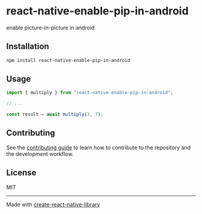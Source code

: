 # react-native-enable-pip-in-android
enable picture-in-picture in android 
## Installation

```sh
npm install react-native-enable-pip-in-android
```

## Usage

```js
import { multiply } from "react-native-enable-pip-in-android";

// ...

const result = await multiply(3, 7);
```

## Contributing

See the [contributing guide](CONTRIBUTING.md) to learn how to contribute to the repository and the development workflow.

## License

MIT

---

Made with [create-react-native-library](https://github.com/callstack/react-native-builder-bob)
